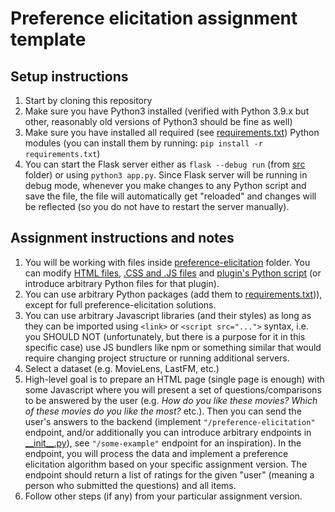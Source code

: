 # Preference elicitation assignment template

## Setup instructions
1. Start by cloning this repository
2. Make sure you have Python3 installed (verified with Python 3.9.x but other, reasonably old versions of Python3 should be fine as well)
3. Make sure you have installed all required (see [requirements.txt](./requirements.txt)) Python modules (you can install them by running: `pip install -r requirements.txt`)
4. You can start the Flask server either as `flask --debug run` (from [src](./src/) folder) or using `python3 app.py`. Since Flask server will be running in debug mode, whenever you make changes to any Python script and save the file, the file will automatically get "reloaded" and changes will be reflected (so you do not have to restart the server manually).

## Assignment instructions and notes
1. You will be working with files inside [preference-elicitation](./src/plugins/preference-elicitation/) folder. You can modify [HTML files](./src/plugins/preference-elicitation/templates/), [.CSS and .JS files](./src/plugins/preference-elicitation/static/) and [plugin's Python script](./src/plugins/preference-elicitation/__init__.py) (or introduce arbitrary Python files for that plugin).
2. You can use arbitrary Python packages (add them to [requirements.txt](./requirements.txt))), except for full preference-elicitation solutions.
3. You can use arbitrary Javascript libraries (and their styles) as long as they can be imported using `<link>` or `<script src="...">` syntax, i.e. you SHOULD NOT (unfortunately, but there is a purpose for it in this specific case) use JS bundlers like npm or something similar that would require changing project structure or running additional servers.
4. Select a dataset (e.g. MovieLens, LastFM, etc.)
5. High-level goal is to prepare an HTML page (single page is enough) with some Javascript where you will present a set of questions/comparisons to be answered by the user (e.g. *How do you like these movies?* *Which of these movies do you like the most?* etc.). Then you can send the user's answers to the backend (implement `"/preference-elicitation"` endpoint, and/or additionally you can introduce arbitrary endpoints in [\_\_init\_\_.py](./src/plugins/preference-elicitation/__init__.py)), see `"/some-example"` endpoint for an inspiration). In the endpoint, you will process the data and implement a preference elicitation algorithm based on your specific assignment version. The endpoint should return a list of ratings for the given "user" (meaning a person who submitted the questions) and all items.
6. Follow other steps (if any) from your particular assignment version.
